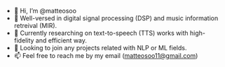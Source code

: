 - 👋 Hi, I’m @matteosoo
- 👀 Well-versed in digital signal processing (DSP) and music information retreival (MIR).
- 🌱 Currently researching on text-to-speech (TTS) works with high-fidelity and efficient way.
- 💞️ Looking to join any projects related with NLP or ML fields.
- 📫 Feel free to reach me by my email (matteosoo11@gmail.com) 

<!---
matteosoo/matteosoo is a ✨ special ✨ repository because its `README.md` (this file) appears on your GitHub profile.
You can click the Preview link to take a look at your changes.
--->
